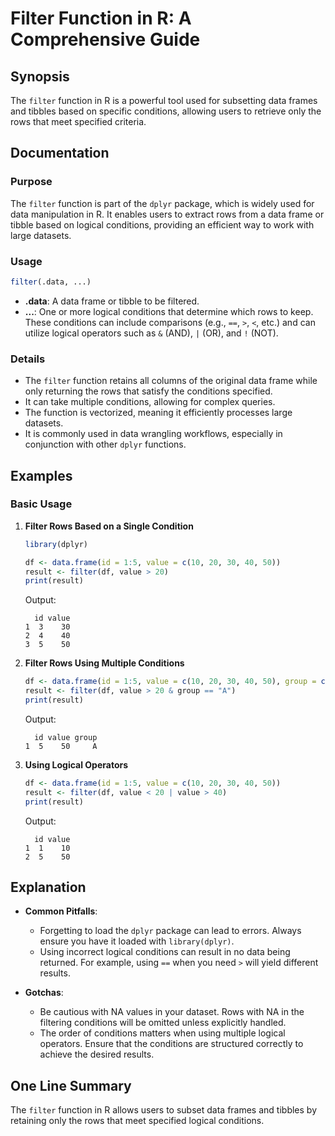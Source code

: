 <!--
Meta Description: # Filter Function in R: A Comprehensive Guide ## Synopsis The `filter` function in R is a powerful tool used for subsetting data frames and tibbles ba...
Meta Keywords: data, conditions, filter, value, rows
-->

# Filter Function in R: A Comprehensive Guide

## Synopsis
The `filter` function in R is a powerful tool used for subsetting data frames and tibbles based on specific conditions, allowing users to retrieve only the rows that meet specified criteria.

## Documentation
### Purpose
The `filter` function is part of the `dplyr` package, which is widely used for data manipulation in R. It enables users to extract rows from a data frame or tibble based on logical conditions, providing an efficient way to work with large datasets.

### Usage
```R
filter(.data, ...)
```

- **.data**: A data frame or tibble to be filtered.
- **...**: One or more logical conditions that determine which rows to keep. These conditions can include comparisons (e.g., `==`, `>`, `<`, etc.) and can utilize logical operators such as `&` (AND), `|` (OR), and `!` (NOT).

### Details
- The `filter` function retains all columns of the original data frame while only returning the rows that satisfy the conditions specified.
- It can take multiple conditions, allowing for complex queries.
- The function is vectorized, meaning it efficiently processes large datasets.
- It is commonly used in data wrangling workflows, especially in conjunction with other `dplyr` functions.

## Examples
### Basic Usage
1. **Filter Rows Based on a Single Condition**
   ```R
   library(dplyr)

   df <- data.frame(id = 1:5, value = c(10, 20, 30, 40, 50))
   result <- filter(df, value > 20)
   print(result)
   ```
   Output:
   ```
     id value
   1  3    30
   2  4    40
   3  5    50
   ```

2. **Filter Rows Using Multiple Conditions**
   ```R
   df <- data.frame(id = 1:5, value = c(10, 20, 30, 40, 50), group = c("A", "B", "A", "B", "A"))
   result <- filter(df, value > 20 & group == "A")
   print(result)
   ```
   Output:
   ```
     id value group
   1  5    50     A
   ```

3. **Using Logical Operators**
   ```R
   df <- data.frame(id = 1:5, value = c(10, 20, 30, 40, 50))
   result <- filter(df, value < 20 | value > 40)
   print(result)
   ```
   Output:
   ```
     id value
   1  1    10
   2  5    50
   ```

## Explanation
- **Common Pitfalls**: 
  - Forgetting to load the `dplyr` package can lead to errors. Always ensure you have it loaded with `library(dplyr)`.
  - Using incorrect logical conditions can result in no data being returned. For example, using `==` when you need `>` will yield different results.
  
- **Gotchas**:
  - Be cautious with NA values in your dataset. Rows with NA in the filtering conditions will be omitted unless explicitly handled.
  - The order of conditions matters when using multiple logical operators. Ensure that the conditions are structured correctly to achieve the desired results.

## One Line Summary
The `filter` function in R allows users to subset data frames and tibbles by retaining only the rows that meet specified logical conditions.
